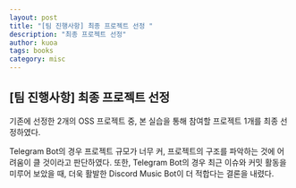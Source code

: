 ```yaml
---
layout: post
title: "[팀 진행사항] 최종 프로젝트 선정 "
description: "최종 프로젝트 선정"
author: kuoa
tags: books
category: misc
---
```

## [팀 진행사항] 최종 프로젝트 선정 
<p>
기존에 선정한 2개의 OSS 프로젝트 중, 본 실습을 통해 참여할 프로젝트 1개를 최종 선정하였다. 
<p>
</p>
Telegram Bot의 경우 프로젝트 규모가 너무 커, 프로젝트의 구조를 파악하는 것에 어려움이 클 것이라고 판단하였다. 또한, Telegram Bot의 경우 최근 이슈와 커밋 활동을 미루어 보았을 때, 더욱 활발한 Discord Music Bot이 더 적합다는 결론을 내렸다.
</p>
